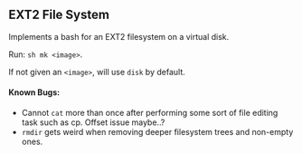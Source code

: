 ## EXT2 File System
Implements a bash for an EXT2 filesystem on a virtual disk.

Run: `sh mk <image>`. 

If not given an `<image>`, will use `disk` by default. 

#### Known Bugs:
* Cannot `cat` more than once after performing some sort of file editing task such as cp. Offset issue maybe..?
* `rmdir` gets weird when removing deeper filesystem trees and non-empty ones.
